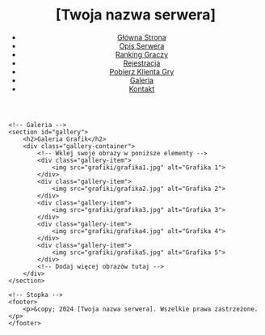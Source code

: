 <!DOCTYPE html>
<html lang="pl">
<head>
    <meta charset="UTF-8">
    <meta name="viewport" content="width=device-width, initial-scale=1.0">
    <meta name="description" content="Oficjalna strona serwera Metin2">
    <title>Serwer Metin2 - Galeria</title>
    <link rel="stylesheet" href="style.css">
</head>
<body>
    <!-- Nagłówek -->
    <header>
        <div class="logo">
            <h1>[Twoja nazwa serwera]</h1>
        </div>
        <nav>
            <ul class="menu">
                <li><a href="#home">Główna Strona</a></li>
                <li><a href="#about">Opis Serwera</a></li>
                <li><a href="#ranking">Ranking Graczy</a></li>
                <li><a href="#register">Rejestracja</a></li>
                <li><a href="#download">Pobierz Klienta Gry</a></li>
                <li><a href="#gallery">Galeria</a></li>
                <li><a href="#contact">Kontakt</a></li>
            </ul>
        </nav>
    </header>

    <!-- Galeria -->
    <section id="gallery">
        <h2>Galeria Grafik</h2>
        <div class="gallery-container">
            <!-- Wklej swoje obrazy w poniższe elementy -->
            <div class="gallery-item">
                <img src="grafiki/grafika1.jpg" alt="Grafika 1">
            </div>
            <div class="gallery-item">
                <img src="grafiki/grafika2.jpg" alt="Grafika 2">
            </div>
            <div class="gallery-item">
                <img src="grafiki/grafika3.jpg" alt="Grafika 3">
            </div>
            <div class="gallery-item">
                <img src="grafiki/grafika4.jpg" alt="Grafika 4">
            </div>
            <div class="gallery-item">
                <img src="grafiki/grafika5.jpg" alt="Grafika 5">
            </div>
            <!-- Dodaj więcej obrazów tutaj -->
        </div>
    </section>

    <!-- Stopka -->
    <footer>
        <p>&copy; 2024 [Twoja nazwa serwera]. Wszelkie prawa zastrzeżone.</p>
    </footer>
</body>
</html>
